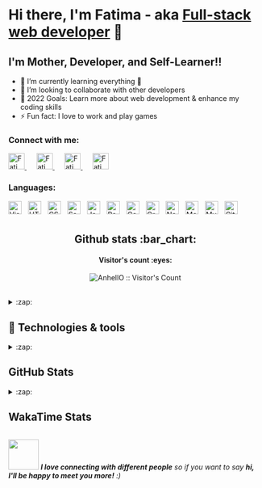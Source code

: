 # Hi there, I'm Fatima - aka [Full-stack web developer](https://fatima-hub333.github.io/Website_Mobile_Version_Repeated/) 👋 

## I'm Mother, Developer, and Self-Learner!!
- 🌱 I’m currently learning everything 🤣
- 👯 I’m looking to collaborate with other developers
- 🥅 2022 Goals: Learn more about web development & enhance my coding skills 
- ⚡ Fun fact: I love to work and play games

### Connect with me:

<p>
  <a href="#">
    <img src="https://cdn.jsdelivr.net/npm/simple-icons@v6/icons/youtube.svg" alt="Fatima youtube Profile" height="32" width="32">
  </a> &nbsp;&nbsp;&nbsp;&nbsp;
   <a href="https://github.com/Fatima-hub333">
    <img src="https://cdn.jsdelivr.net/npm/simple-icons@v6/icons/github.svg" alt="Fatima Github Profile" height="32" width="32">
  </a> &nbsp;&nbsp;&nbsp;&nbsp;
   <a href="https://www.linkedin.com/in/full-stack-webdeveloper-181583234/">
    <img src="https://cdn.jsdelivr.net/npm/simple-icons@v6/icons/linkedin.svg" alt="Fatima linkedin Profile" height="32" width="32">
  </a> &nbsp;&nbsp;&nbsp;&nbsp;
 <a href="https://twitter.com/Fatima_developr">
    <img src="https://cdn.jsdelivr.net/npm/simple-icons@v6/icons/twitter.svg" alt="Fatima twitter Profile" height="32" width="32">
  </a>
</p>

### Languages:

<img align="left" alt="Visual Studio Code" width="26px" src="https://cdn.jsdelivr.net/gh/devicons/devicon/icons/vscode/vscode-original.svg" style="padding-right:10px;" />
<img align="left" alt="HTML5" width="26px" src="https://cdn.jsdelivr.net/gh/devicons/devicon/icons/html5/html5-original.svg" style="padding-right:10px;" />
<img align="left" alt="CSS3" width="26px" src="https://cdn.jsdelivr.net/gh/devicons/devicon/icons/css3/css3-original.svg" style="padding-right:10px;" />
<img align="left" alt="Sass" width="26px" src="https://cdn.jsdelivr.net/gh/devicons/devicon/icons/sass/sass-original.svg" style="padding-right:10px;" />
<img align="left" alt="JavaScript" width="26px" src="https://cdn.jsdelivr.net/gh/devicons/devicon/icons/javascript/javascript-original.svg" style="padding-right:10px;" />
<img align="left" alt="React" width="26px" src="https://cdn.jsdelivr.net/gh/devicons/devicon/icons/react/react-original.svg" style="padding-right:10px;" />
<img align="left" alt="Gatsby" width="26px" src="https://cdn.jsdelivr.net/gh/devicons/devicon/icons/gatsby/gatsby-original.svg" style="padding-right:10px;" />
<img align="left" alt="GraphQL" width="26px" src="https://cdn.jsdelivr.net/gh/devicons/devicon/icons/graphql/graphql-plain.svg" style="padding-right:10px;" />
<img align="left" alt="Node.js" width="26px" src="https://cdn.jsdelivr.net/gh/devicons/devicon/icons/nodejs/nodejs-original.svg" style="padding-right:10px;" />
<img align="left" alt="MongoDB" width="26px" src="https://cdn.jsdelivr.net/gh/devicons/devicon/icons/mongodb/mongodb-original.svg" style="padding-right:10px;" />
<img align="left" alt="MySQL" width="26px" src="https://cdn.jsdelivr.net/gh/devicons/devicon/icons/mysql/mysql-original.svg" style="padding-right:10px;" />
<img align="left" alt="Git" width="26px" src="https://cdn.jsdelivr.net/gh/devicons/devicon/icons/git/git-original.svg" style="padding-right:10px;" />

<br />
<br />

<h2 align="center">Github stats :bar_chart:</h2>

<h4 align="center">Visitor's count :eyes:</h4>

<p align="center"><img src="https://profile-counter.glitch.me/{Fatima-hub333}/count.svg" alt="AnhellO :: Visitor's Count" /></p>

<br/>

<details>
  <summary>:zap: <h2>🔧 Technologies & tools </h2></summary>

### Markup languages
![HTML5](https://img.shields.io/badge/-HTML5-E34F26?style=flat-square&logo=html5&logoColor=white)
![CSS3](https://img.shields.io/badge/-CSS3-1572B6?style=flat-square&logo=css3)
![LaTeX](https://img.shields.io/badge/latex-%23008080.svg?style=flat&logo=latex&logoColor=white)
![Markdown](https://img.shields.io/badge/markdown-%23000000.svg?style=flat&logo=markdown&logoColor=white)
### Programming languages
![Java](https://img.shields.io/badge/java-ED8B00.svg?style=flat&logo=java&logoColor=white)
![JavaScript](https://img.shields.io/badge/-JavaScript-black?style=flat-square&logo=javascript)
![TypeScript](https://img.shields.io/badge/-TypeScript-007ACC?style=flat-square&logo=typescript&logoColor=white)
![Arduino](https://img.shields.io/badge/-Arduino-00979D?style=flat&logo=Arduino&logoColor=white)

<!-- ![ReactJS](https://img.shields.io/badge/-ReactJS-black?style=flat-square&logo=react) -->

### Frameworks
![Angular](https://img.shields.io/badge/angular-%23DD0031.svg?style=flat&logo=angular&logoColor=white)
![Express.js](https://img.shields.io/badge/express.js-%23404d59.svg?style=flat&logo=express&logoColor=%2361DAFB)
![JWT](https://img.shields.io/badge/JWT-black?style=flat&logo=JSON%20web%20tokens)
![NestJS](https://img.shields.io/badge/nestjs-%23E0234E.svg?style=flat&logo=nestjs&logoColor=white)
![NodeJS](https://img.shields.io/badge/NodeJS-339933.svg?logo=node.js&logoColor=white)
![Nx](https://img.shields.io/badge/nx-143055?style=flat&logo=nx&logoColor=white)
![RxJS](https://img.shields.io/badge/rxjs-%23B7178C.svg?style=flat&logo=reactivex&logoColor=white)
![Spring](https://img.shields.io/badge/spring-%236DB33F.svg?style=flat&logo=spring&logoColor=white)

### Tools
![ESLint](https://img.shields.io/badge/ESLint-4B3263?style=flat&logo=eslint&logoColor=white)
![NPM](https://img.shields.io/badge/NPM-CB3837.svg?logo=npm)
![Webpack](https://img.shields.io/badge/webpack-%238DD6F9.svg?style=flat&logo=webpack&logoColor=black)

![Git](https://img.shields.io/badge/-Git-black?style=flat-square&logo=git)
![Bitbucket](https://img.shields.io/badge/bitbucket-%230047B3.svg?style=flat&logo=bitbucket&logoColor=white)
![GitHub](https://img.shields.io/badge/-GitHub-181717?style=flat-square&logo=github)

<!-- ![Bootstrap](https://img.shields.io/badge/-Bootstrap-563D7C?style=flat-square&logo=bootstrap) -->

### Database management systems
![MongoDB](https://img.shields.io/badge/MongoDB-4ea94b.svg?style=flat&logo=mongodb&logoColor=white)
![MySQL](https://img.shields.io/badge/mysql-%2300f.svg?style=flat&logo=mysql&logoColor=white)
![PostgreSQL](https://img.shields.io/badge/PostgreSQL-2C8EBB.svg?logo=postgresql&logoColor=white)

### Operating systems
![Ubuntu](https://img.shields.io/badge/Ubuntu-E95420?style=flat&logo=ubuntu&logoColor=white)
![Windows](https://img.shields.io/badge/Windows-0078D6?style=flat&logo=windows&logoColor=white)
![Windows 95](https://img.shields.io/badge/Windows%2095-008484?style=flat&logo=windows95&logoColor=white)
![Windows XP](https://img.shields.io/badge/Windows%20xp-003399?style=flat&logo=windowsxp&logoColor=white)

### Servers
![Docker](https://img.shields.io/badge/docker-%230db7ed.svg?style=flat&logo=docker&logoColor=white)
![Jenkins](https://img.shields.io/badge/jenkins-%232C5263.svg?style=flat&logo=jenkins&logoColor=white)
![Nginx](https://img.shields.io/badge/nginx-%23009639.svg?style=flat&logo=nginx&logoColor=white)

### Continuos education
![Microvers](https://img.shields.io/badge/Microverse-blueviolet)
![Coursera](https://img.shields.io/badge/Coursera-%230056D2.svg?style=flat&logo=Coursera&logoColor=white)
![edX](https://img.shields.io/badge/edX-%2302262B.svg?style=flat&logo=edX&logoColor=white)
![Udemy](https://img.shields.io/badge/Udemy-A435F0?style=flat&logo=Udemy&logoColor=white)
</details>
    
<details>
  <summary>:zap: <h2> GitHub Stats </h2></summary>

  <img align="center" alt="Fatima GitHub Stats" src="https://github-readme-stats.vercel.app/api?username=Fatima-hub333&show_icons=true&hide_border=false&title_color=ff652f&icon_color=FFE400&bg_color=09131B&text_color=ffffff&border_color=0c1a25" />
  
</details>

<details>
  <summary>:zap: <h2> WakaTime Stats </h2></summary>
  
[![wakatime](https://wakatime.com/badge/user/0c1f85f3-0ea1-4402-af40-bf62a3971b9e.svg)](https://wakatime.com/@0c1f85f3-0ea1-4402-af40-bf62a3971b9e)
  
</details>

<img src="https://media.giphy.com/media/LnQjpWaON8nhr21vNW/giphy.gif" width="60"> <em><b>I love connecting with different people</b> so if you want to say <b>hi, I'll be happy to meet you more!</b> :)</em>
